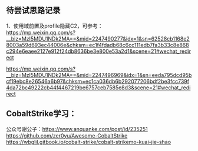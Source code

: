 ## 待尝试思路记录
1、使用域前置及profile隐藏C2，可参考：  
https://mp.weixin.qq.com/s?__biz=MzI5MDU1NDk2MA==&mid=2247490277&idx=1&sn=62528cb1168e28003a59d693ec44006e&chksm=ec1f4fdadb68c6cc111edb7fa3b33c8e868c294e6eaee2127e912f24db8636be3e800e53a2d1&scene=21#wechat_redirect  

https://mp.weixin.qq.com/s?__biz=MzI5MDU1NDk2MA==&mid=2247496969&idx=1&sn=eeda795dcd95bcf19ebc8e26546a6b97&chksm=ec1ca036db6b292077206bdf2be3fcc739f4da72bc49222cb44f4467219be6757ceb7585e8d3&scene=21#wechat_redirect

## CobaltStrike学习：
公众号谢公子：https://www.anquanke.com/post/id/235251  
https://github.com/zer0yu/Awesome-CobaltStrike  
https://wbglil.gitbook.io/cobalt-strike/cobalt-strikemo-kuai-jie-shao
